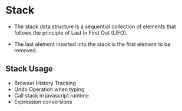 # Stack

- The stack data structure is a sequential collection of elements that follows the principle of Last In First Out (LIFO).

- The last element inserted into the stack is the first element to be removed.

## Stack Usage

- Browser History Tracking
- Undo Operation when typing
- Call stack in javascript runtime
- Expression conversions

